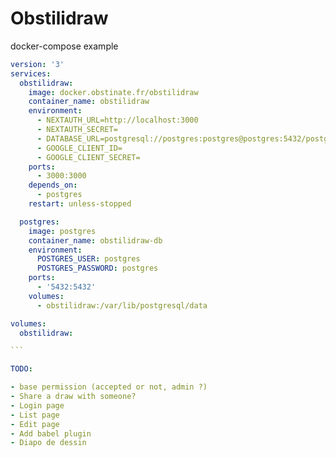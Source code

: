 # Obstilidraw

docker-compose example

````yml
version: '3'
services:
  obstilidraw:
    image: docker.obstinate.fr/obstilidraw
    container_name: obstilidraw
    environment:
      - NEXTAUTH_URL=http://localhost:3000
      - NEXTAUTH_SECRET=
      - DATABASE_URL=postgresql://postgres:postgres@postgres:5432/postgres?schema=public
      - GOOGLE_CLIENT_ID=
      - GOOGLE_CLIENT_SECRET=
    ports:
      - 3000:3000
    depends_on:
      - postgres
    restart: unless-stopped

  postgres:
    image: postgres
    container_name: obstilidraw-db
    environment:
      POSTGRES_USER: postgres
      POSTGRES_PASSWORD: postgres
    ports:
      - '5432:5432'
    volumes:
      - obstilidraw:/var/lib/postgresql/data

volumes:
  obstilidraw:

```

TODO:

- base permission (accepted or not, admin ?)
- Share a draw with someone?
- Login page
- List page
- Edit page
- Add babel plugin
- Diapo de dessin
````
